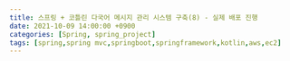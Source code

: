 ```yaml
---
title: 스프링 + 코틀린 다국어 메시지 관리 시스템 구축(8) - 실제 배포 진행
date: 2021-10-09 14:00:00 +0900
categories: [Spring, spring_project]
tags: [spring,spring mvc,springboot,springframework,kotlin,aws,ec2]
---
```


